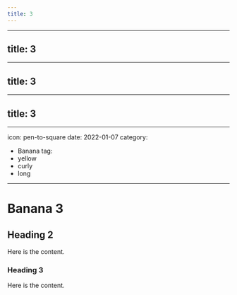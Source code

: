 ```yaml
---
title: 3
---
```

---
title: 3
---
---
title: 3
---
---
title: 3
---
---
icon: pen-to-square
date: 2022-01-07
category:
  - Banana
tag:
  - yellow
  - curly
  - long
---

# Banana 3

## Heading 2

Here is the content.

### Heading 3

Here is the content.
